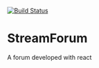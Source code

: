 [![Build Status](https://travis-ci.org/AndrewWD/StreamForum.svg?branch=master)](https://travis-ci.org/AndrewWD/StreamForum)
# StreamForum
A forum developed with react
